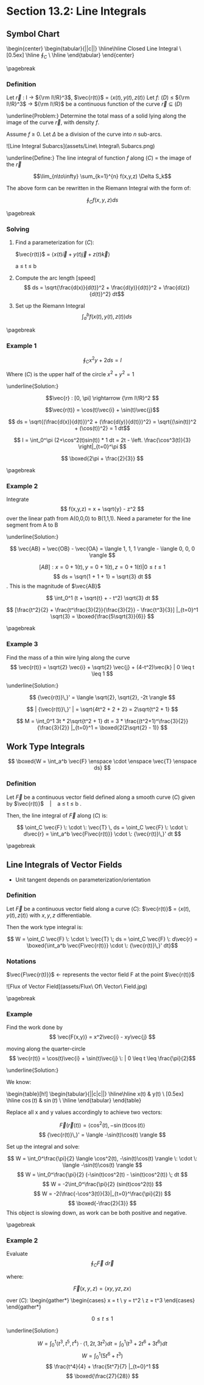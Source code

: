 # Section 13.2: Line Integrals

## Symbol Chart

\begin{center}
 \begin{tabular}{||c||} 
 \hline\hline
 Closed Line Integral \\ [0.5ex] 
 \hline
 $\oint_C$ \\
 \hline
 \end{tabular}
\end{center}


\pagebreak

### Definition

Let $\vec{r}$ : I &rarr; ${\rm I\!R}^3$, $\vec{r(t)}$ = $\langle x(t), y(t), z(t) \rangle$
Let *f*: $(D)$ $\leq$ ${\rm I\!R}^3$ &rarr; ${\rm I\!R}$ be a continuous function of the curve $\vec{r}$ $\subseteq$ $(D)$

\underline{Problem:} Determine the total mass of a solid lying along the image of the curve $\vec{r}$, with density *f*. 

Assume *f* $\geq$  0. Let $\Delta$ be a division of the curve into *n* sub-arcs.

![Line Integral Subarcs](assets/Line\ Integral\ Subarcs.png)

\underline{Define:} The line integral of function *f* along $(C)$ = the image of the $\vec{r}$

$$\lim_{n\to\infty} \sum_{k=1}^{n} f(x,y,z) \Delta S_k$$ 

The above form can be rewritten in the Riemann Integral with the form of:

$$\oint_C f(x,y,z) ds$$

\pagebreak

### Solving

1. Find a parameterization for $(C)$:  

	$\vec{r(t)}$ = $\langle x(t)\vec{i} + y(t)\vec{j} + z(t)\vec{k} \rangle$

	a $\leq$ t $\leq$ b

2. Compute the arc length [speed]
	$$ ds = \sqrt{\frac{d(x)}{d(t)}^2 + \frac{d(y)}{d(t)}^2 + \frac{d(z)}{d(t)}^2} dt$$

3. Set up the Riemann Integral
	$$ \int_a^b f(x(t), y(t), z(t)) ds$$

\pagebreak

### Example 1

$$\oint_C x^2y+2 ds = I $$

Where $(C)$ is the upper half of the circle $x^2 +y^2 = 1$

\underline{Solution:} 

$$\vec{r} : [0, \pi] \rightarrow {\rm I\!R}^2 $$

$$\vec{r(t)} = \cos(t)\vec{i} + \sin(t)\vec{j}$$

$$ ds = \sqrt{(\frac{d(x)}{d(t)})^2 + (\frac{d(y)}{d(t)})^2} = \sqrt{(\sin(t))^2 + (\cos(t))^2} = 1 dt$$

$$ I = \int_0^\pi (2+\cos^2(t)sin(t)) * 1 dt  = 2t - \left. \frac{\cos^3(t)}{3} \right|_{t=0}^\pi $$

$$ \boxed{2\pi + \frac{2}{3}} $$

\pagebreak

### Example 2

Integrate $$ f(x,y,z) = x + \sqrt{y} - z^2 $$ over the linear path from A(0,0,0) to B(1,1,1). Need a parameter for the line segment from A to B

\underline{Solution:}

$$ \vec{AB} = \vec{OB} - \vec{OA} = \langle 1, 1, 1 \rangle - \langle 0, 0, 0 \rangle $$

$$ [AB]: x = 0 + 1(t),  y = 0 + 1(t),  z = 0 + 1(t) |  0 \leq t \leq 1 $$
$$  ds = \sqrt{1 + 1 + 1} = \sqrt{3} dt $$ . This is the magnitude of $\vec{AB}$

$$ \int_0^1 (t + \sqrt{t} + - t^2) \sqrt{3} dt $$

$$ [\frac{t^2}{2} + \frac{t^\frac{3}{2}}{\frac{3}{2}} - \frac{t^3}{3}] |_{t=0}^1 \sqrt{3} = \boxed{\frac{5\sqrt{3}}{6}} $$

\pagebreak

### Example 3

Find the mass of a thin wire lying along the curve $$ \vec{r(t)} = \sqrt{2} \vec{i} + \sqrt{2} \vec{j} + (4-t^2)\vec{k} | 0 \leq t \leq 1 $$

\underline{Solution:}

$$ {\vec{r(t)}\,}' = \langle \sqrt{2}, \sqrt{2}, -2t \rangle $$

$$ | {\vec{r(t)}\,}' |  = \sqrt{4t^2 + 2 + 2} = 2\sqrt{t^2 + 1} $$

$$ M = \int_0^1 3t * 2\sqrt{t^2 + 1} dt = 3 * \frac{(t^2+1)^\frac{3}{2}}{\frac{3}{2}} |_{t=0}^1 = \boxed{2(2\sqrt{2} - 1)} $$ 

## Work Type Integrals

$$ \boxed{W = \int_a^b \vec{F} \enspace \cdot \enspace \vec{T} \enspace ds} $$

### Definition

Let $\vec{F}$ be a continuous vector field defined along a smooth curve $(C)$ given by $\vec{r(t)}$ $\enspace$ | $\enspace$ a $\leq$ t $\leq$ b .

Then, the line integral of $\vec{F}$ along $(C)$ is:

$$ \oint_C \vec{F} \: \cdot \: \vec{T} \, ds = \oint_C  \vec{F} \: \cdot \: d\vec{r} = \int_a^b \vec{F\vec{r(t)}} \cdot \: {\vec{r(t)}\,}' dt $$

\pagebreak

## Line Integrals of Vector Fields

- Unit tangent depends on parameterization/orientation

### Definition

Let $\vec{F}$ be a continuous vector field along a curve $(C)$: $\vec{r(t)}$ = $\langle x(t), y(t), z(t) \rangle$ with $x, y, z$ differentiable.

Then the work type integral is:

$$ W = \oint_C \vec{F} \: \cdot \: \vec{T} \; ds = \oint_C \vec{F} \: d\vec{r} = \boxed{\int_a^b \vec{F\vec{r(t)}} \cdot \: {\vec{r(t)}\,}' dt}$$ 

### Notations

$\vec{F\vec{r(t)}}$ $\leftarrow$ represents the vector field F at the point $\vec{r(t)}$

![Flux of Vector Field](assets/Flux\ Of\ Vector\ Field.jpg)

\pagebreak

### Example

Find the work done by $$ \vec{F(x,y)} = x^2\vec{i} - xy\vec{j} $$

moving along the quarter-circle $$ \vec{r(t)} = \cos(t)\vec{i} + \sin(t)\vec{j} \: | 0 \leq t \leq \frac{\pi}{2}$$

\underline{Solution:}

We know:

\begin{table}[h!]
 \begin{tabular}{||c|c||} 
 \hline\hline
 x(t) & y(t) \\ [0.5ex] 
 \hline
 $\cos(t)$ & $\sin(t)$ \\
 \hline
 \end{tabular}
\end{table}

Replace all x and y values accordingly to achieve two vectors: 

$$ \vec{F}(\vec{r}(t)) = \langle \cos^2(t), -\sin(t)\cos(t) \rangle$$
$$ {\vec{r(t)}\,}' = \langle -\sin(t)\cos(t) \rangle $$

Set up the integral and solve:

$$ W = \int_0^\frac{\pi}{2} \langle \cos^2(t), -\sin(t)\cos(t) \rangle \: \cdot \: \langle -\sin(t)\cos(t) \rangle $$
$$ W = \int_0^\frac{\pi}{2} (-\sin(t)cos^2(t) - \sin(t)cos^2(t)) \; dt $$
$$ W = -2\int_0^\frac{\pi}{2} (sin(t)cos^2(t)) $$
$$ W = -2(\frac{-\cos^3(t)}{3}|_{t=0}^\frac{\pi}{2}) $$
$$ \boxed{-\frac{2}{3}} $$
This object is slowing down, as work can be both positive and negative.

\pagebreak

### Example 2
Evaluate $$\oint_C \vec{F} \: d\vec{r} $$

where:

$$ \vec{F}(x,y,z) = \langle xy, yz, zx \rangle $$

over $(C):$
\begin{gather*}
\begin{cases}
x = t \\
y = t^2 \\
z = t^3
\end{cases}
\end{gather*}

$$ 0 \leq t \leq 1 $$

\underline{Solution:}

$$ W = \int_0^1 \langle t^3, t^5, t^4 \rangle \; \cdot \; \langle 1, 2t, 3t^2 \rangle dt = \int_0^1 (t^3 + 2t^6 + 3t^6) dt $$
$$ W = \int_0^1(5t^6+t^3) $$
$$ \frac{t^4}{4} + \frac{5t^7}{7} |_{t=0}^1 $$
$$ \boxed{\frac{27}{28}} $$
